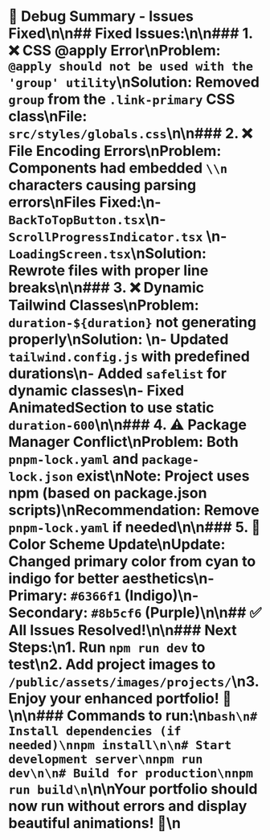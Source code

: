 # 🐛 Debug Summary - Issues Fixed\n\n## Fixed Issues:\n\n### 1. ❌ CSS @apply Error\n**Problem:** `@apply should not be used with the 'group' utility`\n**Solution:** Removed `group` from the `.link-primary` CSS class\n**File:** `src/styles/globals.css`\n\n### 2. ❌ File Encoding Errors\n**Problem:** Components had embedded `\\n` characters causing parsing errors\n**Files Fixed:**\n- `BackToTopButton.tsx`\n- `ScrollProgressIndicator.tsx` \n- `LoadingScreen.tsx`\n**Solution:** Rewrote files with proper line breaks\n\n### 3. ❌ Dynamic Tailwind Classes\n**Problem:** `duration-${duration}` not generating properly\n**Solution:** \n- Updated `tailwind.config.js` with predefined durations\n- Added `safelist` for dynamic classes\n- Fixed AnimatedSection to use static `duration-600`\n\n### 4. ⚠️ Package Manager Conflict\n**Problem:** Both `pnpm-lock.yaml` and `package-lock.json` exist\n**Note:** Project uses npm (based on package.json scripts)\n**Recommendation:** Remove `pnpm-lock.yaml` if needed\n\n### 5. 🎨 Color Scheme Update\n**Update:** Changed primary color from cyan to indigo for better aesthetics\n- Primary: `#6366f1` (Indigo)\n- Secondary: `#8b5cf6` (Purple)\n\n## ✅ All Issues Resolved!\n\n### Next Steps:\n1. Run `npm run dev` to test\n2. Add project images to `/public/assets/images/projects/`\n3. Enjoy your enhanced portfolio! 🚀\n\n### Commands to run:\n```bash\n# Install dependencies (if needed)\nnpm install\n\n# Start development server\nnpm run dev\n\n# Build for production\nnpm run build\n```\n\nYour portfolio should now run without errors and display beautiful animations! 🎉\n